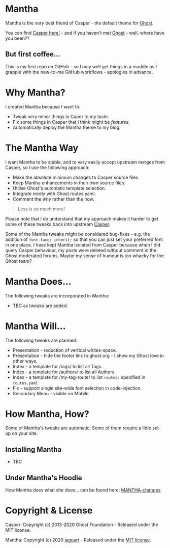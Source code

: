 # Mantha

Mantha is the very best friend of Casper - the default theme for [Ghost](http://github.com/tryghost/ghost/).

You can find [Casper here!](https://github.com/TryGhost/Casper/) - and if you haven't met [Ghost](http://github.com/tryghost/ghost/) - well, where have you been??

## But first coffee...

This is my first repo on GitHub - so I may well get things in a muddle as I grapple with the new-to-me GitHub workflows - apologies in advance.

# Why Mantha?

I created Mantha because I want to:
* Tweak very minor things in Caper to my taste.
* Fix some things in Casper that I think might be _features_.
* Automatically deploy the Mantha theme to my blog.

# The Mantha Way

I want Mantha to be stable, and to very easily accept upstream merges from Casper, so I use the following approach:
* Make the absolute minimum changes to Casper source files.
* Keep Mantha enhancements in their own source files.
* Utilise Ghost's automatic template selection.
* Integrate nicely with Ghost routes.yaml.
* Comment the _why_ rather than the how.

> Less is so much more!

Please note that I do understand that my approach makes it harder to get some of these tweaks back
into upstream [Casper](https://github.com/TryGhost/Casper/).

Some of the Mantha tweaks might be considered bug-fixes - e.g. the addition of ``font-face:
inherit;`` so that you can just set your preferred font in one place. I have kept Mantha isolated
from Casper because when I did query Casper behaviour, my posts were deleted without comment in the
Ghost moderated forums. Maybe my sense of humour is too whacky for the Ghost team?

# Mantha Does...

The following tweaks are incorporated in Mantha:
* TBC as tweaks are added.

# Mantha Will...

The following tweaks are planned:
* Presentation - reduction of vertical whites-space.
* Presentation - hide the footer link to ghost.org - I show my Ghost love in other ways.
* Index - a template for /tags/ to list all Tags.
* Index - a template for /authors/ to list all Authors.
* Index - a template for /my-tag-route/ to list ``routes:`` specified in ``routes.yaml``
* Fix - support single site-wide font selection in code-injection.
* Secondary Menu - visible on Mobile

# How Mantha, How?

Some of Mantha's tweaks are automatic. Some of them require a little set-up on your site.

## Installing Mantha
* TBC

## Under Mantha's Hoodie

How Mantha does what she does... can be found here: [MANTHA-changes](MANTHA-changes.md)

# Copyright & License

Casper: Copyright (c) 2013-2020 Ghost Foundation - Released under the MIT license.

Mantha: Copyright (c) 2020 [jaguart](https://github.com/jaguart) - Released under the [MIT license](LICENSE).
